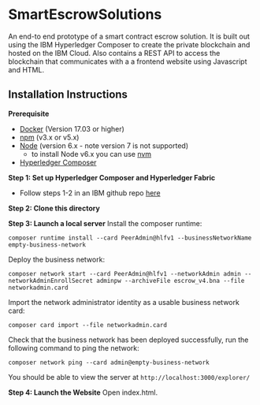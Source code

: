# SmartEscrowSolutions
An end-to end prototype of a smart contract escrow solution. It is built out using the IBM Hyperledger Composer to create the private blockchain and hosted on the IBM Cloud. Also contains a REST API to access the blockchain that communicates with a a frontend website using Javascript and HTML. 

## Installation Instructions

**Prerequisite**
- [Docker](https://www.docker.com/) (Version 17.03 or higher)
- [npm](https://www.npmjs.com/)  (v3.x or v5.x)
- [Node](https://nodejs.org/en/) (version 6.x - note version 7 is not supported)
  * to install Node v6.x you can use [nvm](https://davidwalsh.name/nvm)
- [Hyperledger Composer](https://hyperledger.github.io/composer/installing/development-tools.html)

**Step 1: Set up Hyperledger Composer and Hyperledger Fabric**
- Follow steps 1-2 in an IBM github repo [here](https://github.com/IBM/Decentralized-Energy-Composer/edit/master/README.md)

**Step 2: Clone this directory**

**Step 3: Launch a local server**
Install the composer runtime:

```
composer runtime install --card PeerAdmin@hlfv1 --businessNetworkName empty-business-network
```

Deploy the business network:

```
composer network start --card PeerAdmin@hlfv1 --networkAdmin admin --networkAdminEnrollSecret adminpw --archiveFile escrow_v4.bna --file networkadmin.card
```

Import the network administrator identity as a usable business network card:
```
composer card import --file networkadmin.card
```

Check that the business network has been deployed successfully, run the following command to ping the network:
```
composer network ping --card admin@empty-business-network

```

You should be able to view the server at 
`http://localhost:3000/explorer/`

**Step 4: Launch the Website**
Open index.html.


